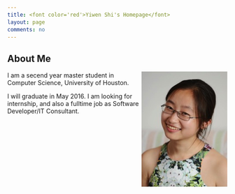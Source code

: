 ```yaml
---
title: <font color='red'>Yiwen Shi's Homepage</font>
layout: page
comments: no
---
```

## About Me

<img align="right" src="/YiwenShi.jpg">

I am a secend year master student in Computer Science, University of Houston.

I will graduate in May 2016. I am looking for internship, and also a fulltime job as Software Developer/IT Consultant.